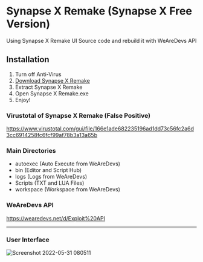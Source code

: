 # Synapse X Remake (Synapse X Free Version)
Using Synapse X Remake UI Source code and rebuild it with WeAreDevs API

## Installation
1. Turn off Anti-Virus
2. [Download Synapse X Remake](https://github.com/Charlzk05/Synapse-X-Remake-Synapse-X-Free-Version/tags)
3. Extract Synapse X Remake
4. Open Synapse X Remake.exe
5. Enjoy!

### Virustotal of Synapse X Remake (False Positive)
https://www.virustotal.com/gui/file/166e1ade682235196ad1dd73c56fc2a6d3cc6914258fc6fcf99af78b3a13a65b

### Main Directories
- autoexec (Auto Execute from WeAreDevs)
- bin (Editor and Script Hub)
- logs (Logs from WeAreDevs)
- Scripts (TXT and LUA Files)
- workspace (Workspace from WeAreDevs)

### WeAreDevs API
https://wearedevs.net/d/Exploit%20API

<hr>

### User Interface
![Screenshot 2022-05-31 080511](https://user-images.githubusercontent.com/104715127/171070122-70a314f1-626a-44f6-9525-6db623eb19f1.png)
